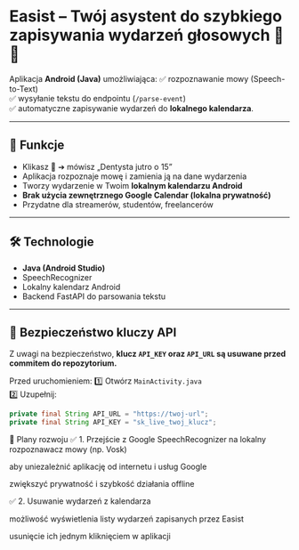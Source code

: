# Easist – Twój asystent do szybkiego zapisywania wydarzeń głosowych 📅🎤

Aplikacja **Android (Java)** umożliwiająca:
✅ rozpoznawanie mowy (Speech-to-Text)  
✅ wysyłanie tekstu do endpointu (`/parse-event`)  
✅ automatyczne zapisywanie wydarzeń do **lokalnego kalendarza**.

---

## 🚀 Funkcje
- Klikasz 🎤 ➔ mówisz „Dentysta jutro o 15”
- Aplikacja rozpoznaje mowę i zamienia ją na dane wydarzenia
- Tworzy wydarzenie w Twoim **lokalnym kalendarzu Android**
- **Brak użycia zewnętrznego Google Calendar (lokalna prywatność)**
- Przydatne dla streamerów, studentów, freelancerów

---

## 🛠️ Technologie
- **Java (Android Studio)**
- SpeechRecognizer
- Lokalny kalendarz Android
- Backend FastAPI do parsowania tekstu

---

## 🔐 Bezpieczeństwo kluczy API

Z uwagi na bezpieczeństwo,
**klucz `API_KEY` oraz `API_URL` są usuwane przed commitem do repozytorium.**

Przed uruchomieniem:
1️⃣ Otwórz `MainActivity.java`  
2️⃣ Uzupełnij:
```java
private final String API_URL = "https://twoj-url";
private final String API_KEY = "sk_live_twoj_klucz";
```

🚧 Plany rozwoju
✅ 1. Przejście z Google SpeechRecognizer na lokalny rozpoznawacz mowy (np. Vosk)

aby uniezależnić aplikację od internetu i usług Google

zwiększyć prywatność i szybkość działania offline

✅ 2. Usuwanie wydarzeń z kalendarza

możliwość wyświetlenia listy wydarzeń zapisanych przez Easist

usunięcie ich jednym kliknięciem w aplikacji
